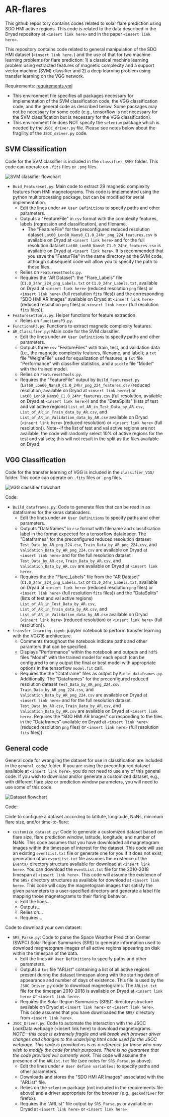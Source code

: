 # AR-flares
This github repository contains codes related to solar flare prediction using SDO HMI active regions.  This code is related to the data described in the Dryad repository at `<insert link here>` and in the paper `<insert link here>`.

This repository contains code related to general manipulation of the SDO HMI dataset (`<insert link here.`) and the use of that for two machine learning problems for flare prediction: 1) a classical machine learning problem using extracted features of magnetic complexity and a support vector machine (SVM) classifier and 2) a deep learning problem using transfer learning on the VGG network.

Requirements: [requirements.yml](requirements.yml)  
 - This environment file specifies all packages necessary for implementation of the SVM classification code, the VGG classification code, and the general code as described below.  Some packages may not be necessary for some code (e.g., tensorflow is not necessary for the SVM classification but is necessary for the VGG classification).
 - This environment file does NOT specify the `selenium` package which is needed by the `JSOC_driver.py` file.  Please see notes below about the fragility of the `JSOC_driver.py` code.

## SVM Classification
Code for the SVM classifier is included in the `classifier_SVM/` folder.  This code can operate on `.fits` files or `.png` files. 

![SVM classifier flowchart](/images/SVM_classifier_flowchart.png?raw=true "SVM Classifier Flowchart")

 - `Buid_Featureset.py`: Main code to extract 29 magnetic complexity features from HMI magnetograms.  This code is implemented using the python multiprocessing package, but can be modified for serial implementation.
   - Edit the lines under `## User Definitions` to specify paths and other parameters.  
   - Outputs a "FeatureFile" in `csv` format with the complexity features, labels (regression and classification), and filename.  
     - The "FeatureFile" for the preconfigured reduced resolution dataset `Lat60_Lon60_Nans0_C1.0_24hr_png_224_features.csv` is available on Dryad at `<insert link here>` and for the full resolution dataset `Lat60_Lon60_Nans0_C1.0_24hr_features.csv` is available on Dryad at `<insert link here>`.  It is recommended that you save the "FeaturFile" in the same directory as the SVM code, although subsequent code will allow you to specify the path to those files.
   - Relies on `FeaturesetTools.py`.  
   - Requires the "AR Dataset": the "Flare_Labels" file (`C1.0_24hr_224_png_Labels.txt` or `C1.0_24hr_Labels.txt`, available on Dryad at `<insert link here>` (reduced resolution `png` files) or `<insert link here>` (full resolution `fits` files)) and the corresponding "SDO HMI AR Images" available on Dryad at `<insert link here>` (reduced resolution `png` files) or `<insert link here>` (full resolution `fits` files)).  
 - `FeaturesetTools.py`: Helper functions for feature extraction.  
   - Relies on `FunctionsP3.py`.
 - `FunctionsP3.py`: Functions to extract magnetic complexity features.
 - `AR_Classifier.py`: Main code for the SVM classifier.  
   - Edit the lines under `## User Definitions` to specify paths and other parameters.  
   - Outputs three `csv` "FeatureFiles" with train, test, and validation data (i.e., the magnetic complexity features, filename, and label); a `txt` file "WeightFile" used for equalization of features, a `txt` file "Performance" wih classifier statistics, and a `pickle` file "Model" with the trained model. 
   - Relies on `FeaturesetTools.py`.  
   - Requires the "FeatureFile" output by `Build_Featureset.py` (`Lat60_Lon60_Nans0_C1.0_24hr_png_224_features.csv` (reduced resolution, available on Dryad at `<insert link here>`) or `Lat60_Lon60_Nans0_C1.0_24hr_features.csv` (full resolution, available on Dryad at `<insert link here>`)) and the "DataSplits" (lists of test and val active regions) `List_of_AR_in_Test_Data_by_AR.csv`, `List_of_AR_in_Train_data_by_AR.csv`, and `List_of_AR_in_Validation_data_by_AR.csv` available on Dryad (`<insert link here>` (reduced resolution) or `<insert link here>` (full resolution)).  Note--if the list of test and val active regions are not available, the code will randomly select 10% of active regions for the test and val sets; this will not result in the split as the files available on Dryad.
 
## VGG Classification
Code for the transfer learning of VGG is included in the `classifier_VGG/` folder.  This code can operate on `.fits` files or `.png` files.

![VGG classifier flowchart](/images/VGG_classifier_flowchart.png?raw=true "VGG Classifier Flowchart")

Code:
 - `Build_dataframes.py`: Code to generate files that can be read in as dataframes for the keras dataloaders.  
   - Edit the lines under `## User Definitions` to specify paths and other parameters.  
   - Outputs "Dataframes" in `csv` format with filename and classification label in the format expected for a tensorflow dataloader.  The "Dataframes" for the preconfigured reduced resolution dataset `Test_Data_by_AR_png_224.csv`, `Train_Data_by_AR_png_224.csv`, and `Validation_Data_by_AR_png_224.csv` are available on Dryad at `<insert link here>` and for the full resolution dataset `Test_Data_by_AR.csv`, `Train_Data_by_AR.csv`, and `Validation_Data_by_AR.csv` are available on Dryad at `<insert link here>`.
   - Requires the the "Flare_Labels" file from the "AR Dataset" (`C1.0_24hr_224_png_Labels.txt` or `C1.0_24hr_Labels.txt`, available on Dryad at `<insert link here>` (reduced resolution `png` files) or `<insert link here>` (full resolution `fits` files)) and the "DataSplits" (lists of test and val active regions) `List_of_AR_in_Test_Data_by_AR.csv`, `List_of_AR_in_Train_data_by_AR.csv`, and `List_of_AR_in_Validation_data_by_AR.csv` available on Dryad (`<insert link here>` (reduced resolution) or `<insert link here>` (full resolution)).   
 - `transfer_learning.ipynb`: jupyter notebook to perform transfer learning with the VGG16 architecture.
   - Comments throughout the notebook indicate paths and other paramters that can be specified.
   - Displays "Performance" within the notebook and outputs and `hdf5` files "Model" with the trained model for each epoch (can be configured to only output the final or best model with appropriate options in the tensorflow `model.fit` call.
   - Requires the the "Dataframe" files as output by `Build_dataframes.py`.  Additionally, The "Dataframes" for the preconfigured reduced resolution dataset `Test_Data_by_AR_png_224.csv`, `Train_Data_by_AR_png_224.csv`, and `Validation_Data_by_AR_png_224.csv` are available on Dryad at `<insert link here>` and for the full resolution dataset `Test_Data_by_AR.csv`, `Train_Data_by_AR.csv`, and `Validation_Data_by_AR.csv` are available on Dryad at `<insert link here>`.  Requires the "SDO HMI AR Images" corresponding to the files in the "Dataframes" available on Dryad at `<insert link here>` (reduced resolution `png` files) or `<insert link here>` (full resolution `fits` files)).  

## General code
General code for wrangling the dataset for use in classification are included in the `general_code/` folder.  If you are using the preconfigured dataset available at `<insert link here>`, you do not need to use any of this general code.  If you wish to download and/or generate a customized dataset, e.g., with different flare size or prediction window parameters, you will need to use some of this code.

![Dataset flowchart](/images/dataset_flowchart.png?raw=true "Dataset Flowchart")

Code:

Code to configure a dataset according to latitute, longitude, NaNs, minimum flare size, and/or time-to-flare:
 - `customize_dataset.py`: Code to generate a customized dataset based on flare size, flare prediction window, latitude, longitude, and number of NaNs.  This code assumes that you have downloaded all magnetogram images within the timespan of interest for the dataset.  This code will use an existing `eventList.txt` file or generate one for you if it does not exist; generation of an `eventList.txt` file assumes the existence of the `Events/` directory structure available for download at `<insert link here>`. You can download the `eventList.txt` file for the 2010-2018 timespan at `<insert link here>`.  This code will assume the existence of the `SRS/` directory structures as available for download at `<insert link here>`.  This code will copy the magnetogram images that satisfy the given parameters to a user-specified directory and generate a label file mapping those magnetograms to their flaring behavior.  
   - Edit the lines...
   - Outputs...
   - Relies on...
   - Requires...
 
 Code to download your own dataset:
 - `SRS_Parse.py`: Code to parse the Space Weather Prediction Center (SWPC) Solar Region Summaries (SRS) to generate information used to download magnetogram images of all active regions appearing on disk within the timespan of the data.   
   - Edit the lines `## User Definitions` to specify paths and other parameters.  
   - Outputs a `txt` file "ARList" containing a list of all active regions present during the dataset timespan along with the starting date of appearance and number of days of existence.  This file is used by the `JSOC_Driver.py` code to download magnetograms.  The `ARList.txt` file for the timespan 2010-2018 is available on Dryad at `<insert link here>` or `<insert link here>`.
   - Requires the Solar Region Summaries (SRS)" directory structure available on Dryad at `<insert link here>` or `<insert link here>`.   This code assumes that you have downloaded the `SRS/` directory from `<insert link here>`.  
 - `JSOC_Driver.py`: Code to automate the interaction with the JSOC LookData webpage (<insert link here) to download magnetograms.  *NOTE--this code is extremely fragile and will break with browser driver changes and changes to the underlying html code used for the JSOC webpage.  This code is provided as is as a reference for those who may wish to modify the code for their purposes.  There is no guarantee that the code provided will currently work.*  This code will assume the presence of the `ARList.txt` file (see notes for `SRS_Parse.py` above).
   - Edit the lines under `# User define variables:` to specify paths and other parameters.  
   - Downloads and stores the "SDO HMI AR Images" associated with the "ARList" file.
   - Relies on the `selenium` package (not included in the requirements file above) and a driver appropriate for the browser (e.g., `geckodriver` for firefox).
   - Requires the "ARList" file output by `SRS_Parse.py` or available on Dryad at `<insert link here>` or `<insert link here>`
